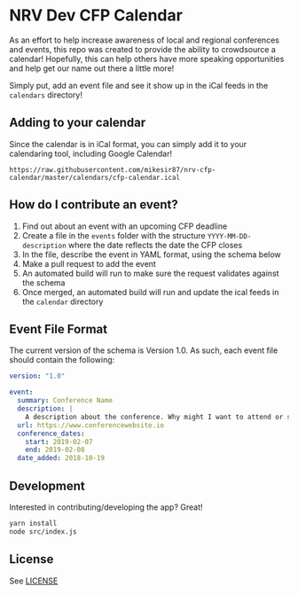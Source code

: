 
# NRV Dev CFP Calendar

As an effort to help increase awareness of local and regional conferences and events, this repo was created to provide the ability to crowdsource a calendar! Hopefully, this can help others have more speaking opportunities and help get our name out there a little more!

Simply put, add an event file and see it show up in the iCal feeds in the `calendars` directory!


## Adding to your calendar

Since the calendar is in iCal format, you can simply add it to your calendaring tool, including Google Calendar!

```
https://raw.githubusercontent.com/mikesir87/nrv-cfp-calendar/master/calendars/cfp-calendar.ical
```

## How do I contribute an event?

1. Find out about an event with an upcoming CFP deadline
2. Create a file in the `events` folder with the structure `YYYY-MM-DD-description` where the date reflects the date the CFP closes
3. In the file, describe the event in YAML format, using the schema below
4. Make a pull request to add the event
5. An automated build will run to make sure the request validates against the schema
6. Once merged, an automated build will run and update the ical feeds in the `calendar` directory


## Event File Format

The current version of the schema is Version 1.0. As such, each event file should contain the following:

```yaml
version: "1.0"

event:
  summary: Conference Name
  description: |
    A description about the conference. Why might I want to attend or speak? Can use copy from the event's website.
  url: https://www.conferencewebsite.io
  conference_dates:
    start: 2019-02-07
    end: 2019-02-08
  date_added: 2018-10-19
```

## Development

Interested in contributing/developing the app? Great!

```bash
yarn install
node src/index.js
```


## License

See [LICENSE](LICENSE)